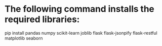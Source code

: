 # The following command installs the required libraries:
pip install pandas numpy scikit-learn joblib flask flask-jsonpify flask-restful matplotlib seaborn